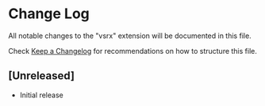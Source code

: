 # Change Log

All notable changes to the "vsrx" extension will be documented in this file.

Check [Keep a Changelog](http://keepachangelog.com/) for recommendations on how to structure this file.

## [Unreleased]

- Initial release